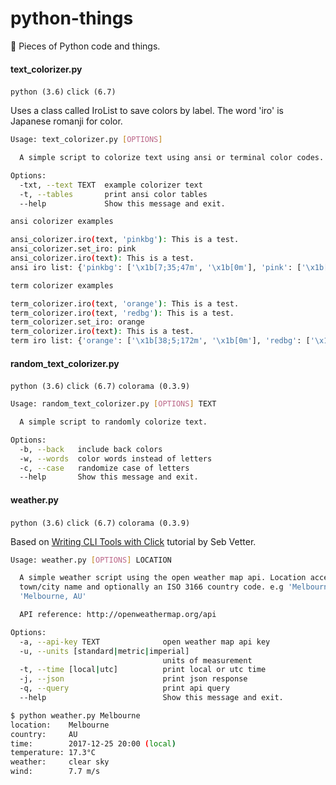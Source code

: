 # python-things

🐍 Pieces of Python code and things.
#### text_colorizer.py
```python (3.6)``` ```click (6.7)```

Uses a class called IroList to save colors by label. The word 'iro' is Japanese romanji for color.
```sh
Usage: text_colorizer.py [OPTIONS]

  A simple script to colorize text using ansi or terminal color codes.

Options:
  -txt, --text TEXT  example colorizer text
  -t, --tables       print ansi color tables
  --help             Show this message and exit.
```
```sh
ansi colorizer examples

ansi_colorizer.iro(text, 'pinkbg'): This is a test.
ansi_colorizer.set_iro: pink
ansi_colorizer.iro(text): This is a test.
ansi iro list: {'pinkbg': ['\x1b[7;35;47m', '\x1b[0m'], 'pink': ['\x1b[1;35m', '\x1b[0m']}

term colorizer examples

term_colorizer.iro(text, 'orange'): This is a test.
term_colorizer.iro(text, 'redbg'): This is a test.
term_colorizer.set_iro: orange
term_colorizer.iro(text): This is a test.
term iro list: {'orange': ['\x1b[38;5;172m', '\x1b[0m'], 'redbg': ['\x1b[48;5;197m', '\x1b[0m']}
```
#### random_text_colorizer.py
```python (3.6)``` ```click (6.7)``` ```colorama (0.3.9)```
```sh
Usage: random_text_colorizer.py [OPTIONS] TEXT

  A simple script to randomly colorize text.

Options:
  -b, --back   include back colors
  -w, --words  color words instead of letters
  -c, --case   randomize case of letters
  --help       Show this message and exit.
```
#### weather.py
```python (3.6)``` ```click (6.7)``` ```colorama (0.3.9)```

Based on [Writing CLI Tools with Click](https://dbader.org/blog/python-commandline-tools-with-click) tutorial by Seb Vetter.
```sh
Usage: weather.py [OPTIONS] LOCATION

  A simple weather script using the open weather map api. Location accepts a
  town/city name and optionally an ISO 3166 country code. e.g 'Melbourne' or
  'Melbourne, AU'

  API reference: http://openweathermap.org/api

Options:
  -a, --api-key TEXT              open weather map api key
  -u, --units [standard|metric|imperial]
                                  units of measurement
  -t, --time [local|utc]          print local or utc time
  -j, --json                      print json response
  -q, --query                     print api query
  --help                          Show this message and exit.

$ python weather.py Melbourne
location:    Melbourne
country:     AU
time:        2017-12-25 20:00 (local)
temperature: 17.3°C
weather:     clear sky
wind:        7.7 m/s
```
